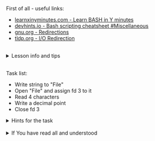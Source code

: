First of all - useful links:

- [learnxinyminutes.com - Learn BASH in Y minutes](https://learnxinyminutes.com/docs/bash/)
- [devhints.io - Bash scripting cheatsheet #Miscellaneous](https://devhints.io/bash#miscellaneous)
- [gnu.org - Redirections](https://www.gnu.org/software/bash/manual/html_node/Redirections.html)
- [tldp.org - I/O Redirection](https://tldp.org/LDP/abs/html/io-redirection.html)
<br>
<details><summary>Lesson info and tips</summary>
<pre>
<strong>File descriptors:</strong>
  0	is stdin
  1	is stdout
  2	is stderr<br>
<strong>Redirect operators:</strong>
  M>N
    # "M" is a file descriptor, which defaults to 1, if not explicitly set.
    # "N" is a filename.
    # File descriptor "M" is redirect to file "N."
  M>&N
    # "M" is a file descriptor, which defaults to 1, if not set.
    # "N" is another file descriptor.
  < FILENAME
    # Accept input from a file.
  |
    # Pipe.
    # General purpose process and command chaining tool
</pre>
</details><br>

Task list:
- Write string to "File"
- Open "File" and assign fd 3 to it
- Read 4 characters
- Write a decimal point
- Close fd 3
  
<details><summary>Hints for the task</summary>
<pre>
<strong>Task 1:</strong>
  $ echo 1234567890 > File
  $ exec 3<> File
  $ read -n 4 <&3
  $ echo -n . >&3
  $ exec 3>&-
</pre>
</details>
<br>
<details><summary>If You have read all and understood</summary>
<pre>
`touch IReadAllAndUndnderstood`{{exec}}
</pre>
